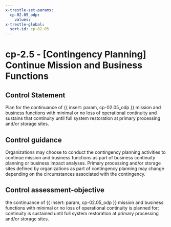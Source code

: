 ```yaml
---
x-trestle-set-params:
  cp-02.05_odp:
    values:
x-trestle-global:
  sort-id: cp-02.05
---
```


# cp-2.5 - \[Contingency Planning\] Continue Mission and Business Functions

## Control Statement

Plan for the continuance of {{ insert: param, cp-02.05_odp }} mission and business functions with minimal or no loss of operational continuity and sustains that continuity until full system restoration at primary processing and/or storage sites.

## Control guidance

Organizations may choose to conduct the contingency planning activities to continue mission and business functions as part of business continuity planning or business impact analyses. Primary processing and/or storage sites defined by organizations as part of contingency planning may change depending on the circumstances associated with the contingency.

## Control assessment-objective

the continuance of {{ insert: param, cp-02.05_odp }} mission and business functions with minimal or no loss of operational continuity is planned for;
continuity is sustained until full system restoration at primary processing and/or storage sites.
